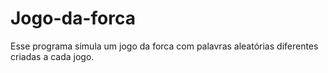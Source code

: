 # Jogo-da-forca
Esse programa simula um jogo da forca com palavras aleatórias diferentes criadas a cada jogo.
